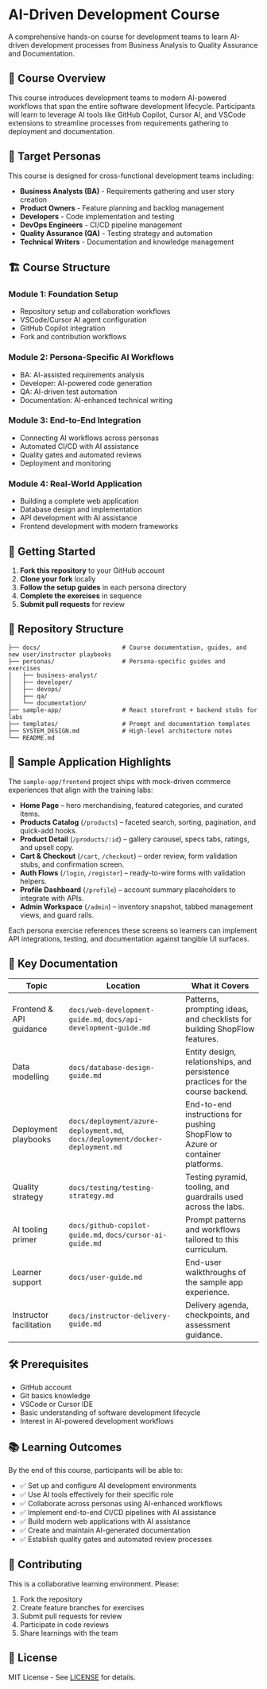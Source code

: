 # AI-Driven Development Course

A comprehensive hands-on course for development teams to learn AI-driven development processes from Business Analysis to Quality Assurance and Documentation.

## 🎯 Course Overview

This course introduces development teams to modern AI-powered workflows that span the entire software development lifecycle. Participants will learn to leverage AI tools like GitHub Copilot, Cursor AI, and VSCode extensions to streamline processes from requirements gathering to deployment and documentation.

## 👥 Target Personas

This course is designed for cross-functional development teams including:

- **Business Analysts (BA)** - Requirements gathering and user story creation
- **Product Owners** - Feature planning and backlog management
- **Developers** - Code implementation and testing
- **DevOps Engineers** - CI/CD pipeline management
- **Quality Assurance (QA)** - Testing strategy and automation
- **Technical Writers** - Documentation and knowledge management

## 🏗️ Course Structure

### Module 1: Foundation Setup
- Repository setup and collaboration workflows
- VSCode/Cursor AI agent configuration
- GitHub Copilot integration
- Fork and contribution workflows

### Module 2: Persona-Specific AI Workflows
- BA: AI-assisted requirements analysis
- Developer: AI-powered code generation
- QA: AI-driven test automation
- Documentation: AI-enhanced technical writing

### Module 3: End-to-End Integration
- Connecting AI workflows across personas
- Automated CI/CD with AI assistance
- Quality gates and automated reviews
- Deployment and monitoring

### Module 4: Real-World Application
- Building a complete web application
- Database design and implementation
- API development with AI assistance
- Frontend development with modern frameworks

## 🚀 Getting Started

1. **Fork this repository** to your GitHub account
2. **Clone your fork** locally
3. **Follow the setup guides** in each persona directory
4. **Complete the exercises** in sequence
5. **Submit pull requests** for review

## 📁 Repository Structure

```
├── docs/                       # Course documentation, guides, and new user/instructor playbooks
├── personas/                   # Persona-specific guides and exercises
│   ├── business-analyst/
│   ├── developer/
│   ├── devops/
│   ├── qa/
│   └── documentation/
├── sample-app/                 # React storefront + backend stubs for labs
├── templates/                  # Prompt and documentation templates
├── SYSTEM_DESIGN.md            # High-level architecture notes
└── README.md
```

## 🧭 Sample Application Highlights

The `sample-app/frontend` project ships with mock-driven commerce experiences that align with the training labs:

- **Home Page** – hero merchandising, featured categories, and curated items.
- **Products Catalog** (`/products`) – faceted search, sorting, pagination, and quick-add hooks.
- **Product Detail** (`/products/:id`) – gallery carousel, specs tabs, ratings, and upsell copy.
- **Cart & Checkout** (`/cart`, `/checkout`) – order review, form validation stubs, and confirmation screen.
- **Auth Flows** (`/login`, `/register`) – ready-to-wire forms with validation helpers.
- **Profile Dashboard** (`/profile`) – account summary placeholders to integrate with APIs.
- **Admin Workspace** (`/admin`) – inventory snapshot, tabbed management views, and guard rails.

Each persona exercise references these screens so learners can implement API integrations, testing, and documentation against tangible UI surfaces.

## 📘 Key Documentation

| Topic | Location | What it Covers |
| --- | --- | --- |
| Frontend & API guidance | `docs/web-development-guide.md`, `docs/api-development-guide.md` | Patterns, prompting ideas, and checklists for building ShopFlow features. |
| Data modelling | `docs/database-design-guide.md` | Entity design, relationships, and persistence practices for the course backend. |
| Deployment playbooks | `docs/deployment/azure-deployment.md`, `docs/deployment/docker-deployment.md` | End-to-end instructions for pushing ShopFlow to Azure or container platforms. |
| Quality strategy | `docs/testing/testing-strategy.md` | Testing pyramid, tooling, and guardrails used across the labs. |
| AI tooling primer | `docs/github-copilot-guide.md`, `docs/cursor-ai-guide.md` | Prompt patterns and workflows tailored to this curriculum. |
| Learner support | `docs/user-guide.md` | End-user walkthroughs of the sample app experience. |
| Instructor facilitation | `docs/instructor-delivery-guide.md` | Delivery agenda, checkpoints, and assessment guidance. |

## 🛠️ Prerequisites

- GitHub account
- Git basics knowledge
- VSCode or Cursor IDE
- Basic understanding of software development lifecycle
- Interest in AI-powered development workflows

## 📚 Learning Outcomes

By the end of this course, participants will be able to:

- ✅ Set up and configure AI development environments
- ✅ Use AI tools effectively for their specific role
- ✅ Collaborate across personas using AI-enhanced workflows
- ✅ Implement end-to-end CI/CD pipelines with AI assistance
- ✅ Build modern web applications with AI assistance
- ✅ Create and maintain AI-generated documentation
- ✅ Establish quality gates and automated review processes

## 🤝 Contributing

This is a collaborative learning environment. Please:

1. Fork the repository
2. Create feature branches for exercises
3. Submit pull requests for review
4. Participate in code reviews
5. Share learnings with the team

## 📄 License

MIT License - See [LICENSE](LICENSE) for details.
